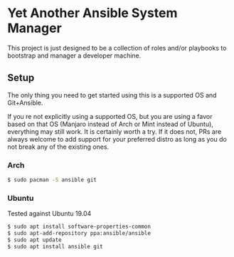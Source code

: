 # Yet Another Ansible System Manager

This project is just designed to be a collection of roles and/or playbooks to
bootstrap and manager a developer machine.

## Setup

The only thing you need to get started using this is a supported OS and Git+Ansible.

If you re not explicitly using a supported OS, but you are using a favor based
on that OS (Manjaro instead of Arch or Mint instead of Ubuntu), everything may still
work. It is certainly worth a try. If it does not, PRs are always welcome to add support
for your preferred distro as long as you do not break any of the existing ones.

### Arch

```bash
$ sudo pacman -S ansible git
```

### Ubuntu

Tested against Ubuntu 19.04

```bash
$ sudo apt install software-properties-common
$ sudo apt-add-repository ppa:ansible/ansible
$ sudo apt update
$ sudo apt install ansible git
```
